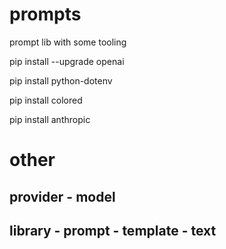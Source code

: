 # prompts
prompt lib with some tooling

pip install --upgrade openai

pip install python-dotenv

pip install colored

pip install anthropic

# other

## provider - model
## library - prompt - template - text